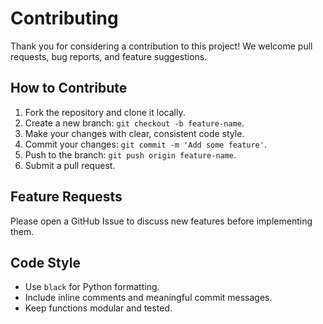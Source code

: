 # Contributing

Thank you for considering a contribution to this project! We welcome pull requests, bug reports, and feature suggestions.

## How to Contribute

1. Fork the repository and clone it locally.
2. Create a new branch: `git checkout -b feature-name`.
3. Make your changes with clear, consistent code style.
4. Commit your changes: `git commit -m 'Add some feature'`.
5. Push to the branch: `git push origin feature-name`.
6. Submit a pull request.

## Feature Requests

Please open a GitHub Issue to discuss new features before implementing them.

## Code Style

- Use `black` for Python formatting.
- Include inline comments and meaningful commit messages.
- Keep functions modular and tested.
